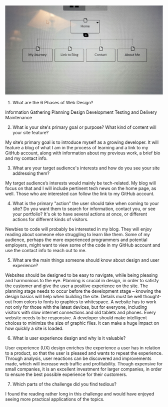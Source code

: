 ![Alt text](/week-2/imgs/Whiteboard.jpg "Alicia's Whiteboard")


1.	What are the 6 Phases of Web Design?

Information Gathering
Planning
Design
Development
Testing and Delivery
Maintenance

2.	What is your site's primary goal or purpose? What kind of content will your site feature? 

My site’s primary goal is to introduce myself as a growing developer.  It will feature a blog of what I am in the process of learning and a link to my GitHub account, along with information about my previous work, a brief bio and my contact info.

3.	What are your target audience's interests and how do you see your site addressing them?

My target audience’s interests would mainly be tech-related.  My blog will focus on that and I will include pertinent tech news on the home page, as well.  Those who are interested can follow the link to my GitHub account.

4.	What is the primary "action" the user should take when coming to your site? Do you want them to search for information, contact you, or see your portfolio? It's ok to have several actions at once, or different actions for different kinds of visitors.  

Newbies to code will probably be interested in my blog.  They will enjoy reading about someone else struggling to learn like them.  Some of my audience, perhaps the more experienced programmers and potential employers, might want to view some of the code in my GitHub account and use the contact info to reach out to me.  

5.	What are the main things someone should know about design and user experience?

Websites should be designed to be easy to navigate, while being pleasing and harmonious to the eye. Planning is crucial in design, in order to satisfy the customer and give the user a positive experience on the site.  The planning stage needs to occur before the development stage – knowing the design basics will help when building the site.  Details must be well thought-out from colors to fonts to graphics to whitespace.  A website has to work not only for those with the latest devices, but for everyone, including visitors with slow internet connections and old tablets and phones.  Every website needs to be responsive.  A developer should make intelligent choices to minimize the size of graphic files.  It can make a huge impact on how quickly a site is loaded.  

6.	What is user experience design and why is it valuable? 

User experience (UX) design enriches the experience a user has in relation to a product, so that the user is pleased and wants to repeat the experience.  Through analysis, user reactions can be discovered and improvements made, which will increase web traffic and profitability.  Though expensive for small companies, it is an excellent investment for larger companies, in order to ensure the best possible experience for their customers.  

7.	Which parts of the challenge did you find tedious?

I found the reading rather long in this challenge and would have enjoyed seeing more practical applications of the topics.  
